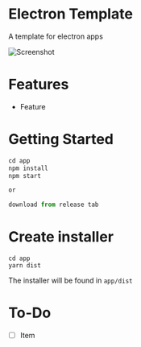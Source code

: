 # Electron Template

A template for electron apps

![Screenshot](./screenshots/sc_1.png)

# Features

- Feature

# Getting Started

```javascript
cd app
npm install
npm start

or

download from release tab
```

# Create installer
```
cd app
yarn dist
```
The installer will be found in `app/dist`

# To-Do

- [ ] Item